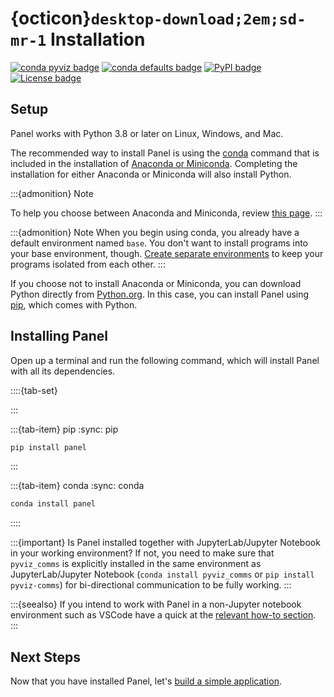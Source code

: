 # {octicon}`desktop-download;2em;sd-mr-1` Installation

[![conda pyviz badge](https://img.shields.io/conda/v/pyviz/panel.svg)](https://anaconda.org/pyviz/panel)
[![conda defaults badge](https://img.shields.io/conda/v/anaconda/panel.svg?label=conda%7Cdefaults)](https://anaconda.org/anaconda/panel)
[![PyPI badge](https://img.shields.io/pypi/v/panel.svg)](https://pypi.python.org/pypi/panel)
[![License badge](https://img.shields.io/pypi/l/panel.svg)](https://github.com/holoviz/panel/blob/main/LICENSE.txt)
## Setup

Panel works with Python 3.8 or later on Linux, Windows, and Mac.

The recommended way to install Panel is using the [conda](https://docs.conda.io/projects/conda/en/latest/index.html) command that is included in the installation of [Anaconda or Miniconda](https://conda.io/projects/conda/en/latest/user-guide/install/index.html). Completing the installation for either Anaconda or Miniconda will also install Python.

:::{admonition} Note

To help you choose between Anaconda and Miniconda, review [this page](https://docs.conda.io/projects/conda/en/latest/user-guide/install/download.html#anaconda-or-miniconda).
:::

:::{admonition} Note
When you begin using conda, you already have a default environment named `base`. You don't want to install programs into your base environment, though. [Create separate environments](https://conda.io/projects/conda/en/latest/user-guide/getting-started.html) to keep your programs isolated from each other.
:::

If you choose not to install Anaconda or Miniconda, you can download Python directly from [Python.org](https://www.python.org/downloads/). In this case, you can install Panel using [pip](https://pip.pypa.io/en/stable/), which comes with Python.

## Installing Panel

Open up a terminal and run the following command, which will install Panel with all its dependencies.

::::{tab-set}

:::

:::{tab-item} pip
:sync: pip

``` bash
pip install panel
```

:::

:::{tab-item} conda
:sync: conda

``` bash
conda install panel
```

::::

:::{important}
Is Panel installed together with JupyterLab/Jupyter Notebook in your working environment? If not, you need to make sure that `pyviz_comms` is explicitly installed in the same environment as JupyterLab/Jupyter Notebook (`conda install pyviz_comms` or `pip install pyviz-comms`) for bi-directional communication to be fully working.
:::

:::{seealso}
If you intend to work with Panel in a non-Jupyter notebook environment such as VSCode have a quick at the [relevant how-to section](../how_to/notebook/other_nb.md).
:::

## Next Steps

Now that you have installed Panel, let's [build a simple application](build_app.md).
